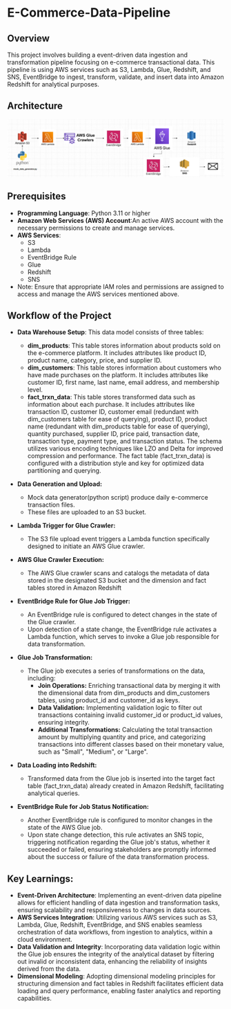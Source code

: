 # E-Commerce-Data-Pipeline

## Overview
This project involves building a event-driven data ingestion and transformation pipeline focusing on e-commerce transactional data. This pipeline is using AWS services such as S3, Lambda, Glue, Redshift, and SNS, EventBridge to ingest, transform, validate, and insert data into Amazon Redshift for analytical purposes.

## Architecture
![AltText](https://github.com/MrSachinGoyal/E-Commerce-Data-Pipeline/blob/master/architecture.png)

## Prerequisites
- **Programming Language**: Python 3.11 or higher
- **Amazon Web Services (AWS) Account**:An active AWS account with the necessary permissions to create and manage services.
- **AWS Services**:
  - S3
  - Lambda
  - EventBridge Rule
  - Glue
  - Redshift
  - SNS
- Note: Ensure that appropriate IAM roles and permissions are assigned to access and manage the AWS services mentioned above.

## Workflow of the Project
- **Data Warehouse Setup**:
   This data model consists of three tables:

   - **dim_products**: This table stores information about products sold on the e-commerce platform. It includes attributes like product ID, product name, category, price, and supplier ID.
   - **dim_customers**: This table stores information about customers who have made purchases on the platform. It includes attributes like customer ID, first name, last name, email address, and membership level.
   - **fact_trxn_data**: This table stores transformed data such as information about each purchase. It includes attributes like transaction ID, customer ID, customer email (redundant with dim_customers table for ease of querying), product ID, product name (redundant with dim_products table for ease of querying), quantity purchased, supplier ID, price paid, transaction date, transaction type, payment type, and transaction status. The schema utilizes various encoding techniques like LZO and Delta for improved compression and performance. The fact table (fact_trxn_data) is configured with a distribution style and key for optimized data partitioning and querying. 

- **Data Generation and Upload:**
   - Mock data generator(python script) produce daily e-commerce transaction files.
   - These files are uploaded to an S3 bucket.

- **Lambda Trigger for Glue Crawler:**
   - The S3 file upload event triggers a Lambda function specifically designed to initiate an AWS Glue crawler.

- **AWS Glue Crawler Execution:**
   - The AWS Glue crawler scans and catalogs the metadata of data stored in the designated S3 bucket and the dimension and fact tables stored in Amazon Redshift

- **EventBridge Rule for Glue Job Trigger:**
   - An EventBridge rule is configured to detect changes in the state of the Glue crawler.
   - Upon detection of a state change, the EventBridge rule activates a Lambda function, which serves to invoke a Glue job responsible for data transformation.

- **Glue Job Transformation:**
   - The Glue job executes a series of transformations on the data, including:
     - **Join Operations:** Enriching transactional data by merging it with the dimensional data from dim_products and dim_customers tables, using product_id and customer_id as keys.
     - **Data Validation:** Implementing validation logic to filter out transactions containing invalid customer_id or product_id values, ensuring integrity.
     - **Additional Transformations:** Calculating the total transaction amount by multiplying quantity and price, and categorizing transactions into different classes based on their monetary value, such as "Small", "Medium", or "Large".
- **Data Loading into Redshift:**
   - Transformed data from the Glue job is inserted into the target fact table (fact_trxn_data) already created in Amazon Redshift, facilitating analytical queries.
    
- **EventBridge Rule for Job Status Notification:**
   - Another EventBridge rule is configured to monitor changes in the state of the AWS Glue job.
   - Upon state change detection, this rule activates an SNS topic, triggering notification regarding the Glue job's status, whether it succeeded or failed, ensuring stakeholders are promptly informed about the success or failure of the data transformation process.

## Key Learnings:
- **Event-Driven Architecture**: Implementing an event-driven data pipeline allows for efficient handling of data ingestion and transformation tasks, ensuring scalability and responsiveness to changes in data sources.
- **AWS Services Integration**: Utilizing various AWS services such as S3, Lambda, Glue, Redshift, EventBridge, and SNS enables seamless orchestration of data workflows, from ingestion to analytics, within a cloud environment.
- **Data Validation and Integrity**: Incorporating data validation logic within the Glue job ensures the integrity of the analytical dataset by filtering out invalid or inconsistent data, enhancing the reliability of insights derived from the data.
- **Dimensional Modeling**: Adopting dimensional modeling principles for structuring dimension and fact tables in Redshift facilitates efficient data loading and query performance, enabling faster analytics and reporting capabilities.
